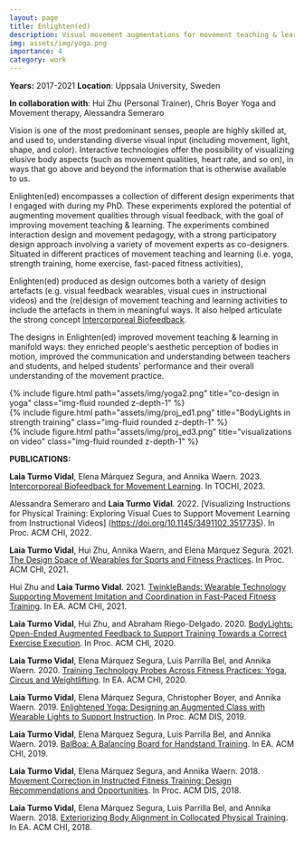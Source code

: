 ```yaml
---
layout: page
title: Enlighten(ed)
description: Visual movement augmentations for movement teaching & learning
img: assets/img/yoga.png
importance: 4
category: work
---
```

**Years:** 2017-2021     **Location**: Uppsala University, Sweden

**In collaboration with**: Hui Zhu (Personal Trainer), Chris Boyer Yoga and Movement therapy, Alessandra Semeraro

Vision is one of the most predominant senses, people are highly skilled at, and used to, understanding diverse visual input (including movement, light, shape, and color). Interactive technologies offer the possibility of visualizing elusive body aspects (such as movement qualities, heart rate, and so on), in ways that go above and beyond the information that is otherwise available to us.

Enlighten(ed) encompasses a collection of different design experiments that I engaged with during my PhD. These experiments explored the potential of augmenting movement qualities through visual feedback, with the goal of improving movement teaching & learning. The experiments combined interaction design and movement pedagogy, with a strong participatory design approach involving a variety of movement experts as co-designers. Situated in different practices of movement teaching and learning (i.e. yoga, strength training, home exercise, fast-paced fitness activities), 

Enlighten(ed) produced as design outcomes both a variety of design artefacts (e.g. visual feedback wearables, visual cues in instructional videos) and the (re)design of movement teaching and learning activities to include the artefacts in them in meaningful ways. It also helped articulate the strong concept [Intercorporeal Biofeedback](https://doi.org/10.1145/3582428). 

The designs in Enlighten(ed) improved movement teaching & learning in manifold ways: they enriched people's aesthetic perception of bodies in motion, improved the communication and understanding between teachers and students, and helped students' performance and their overall understanding of the movement practice.


<div class="row">
    <div class="col-sm mt-3 mt-md-0">
        {% include figure.html path="assets/img/yoga2.png" title="co-design in yoga" class="img-fluid rounded z-depth-1" %}
    </div>
    <div class="col-sm mt-3 mt-md-0">
      {% include figure.html path="assets/img/proj_ed1.png" title="BodyLights in strength training" class="img-fluid rounded z-depth-1" %}
    </div>
   <div class="col-sm mt-3 mt-md-0">
      {% include figure.html path="assets/img/proj_ed3.png" title="visualizations on video" class="img-fluid rounded z-depth-1" %}
    </div>
</div>


**PUBLICATIONS:**


**Laia Turmo Vidal**, Elena Márquez Segura, and Annika Waern. 2023. [Intercorporeal Biofeedback for Movement Learning](https://doi.org/10.1145/3582428). In TOCHI, 2023.

Alessandra Semeraro and **Laia Turmo Vidal**. 2022. [Visualizing Instructions for Physical Training: Exploring Visual Cues to Support Movement Learning from Instructional Videos] (https://doi.org/10.1145/3491102.3517735). In Proc. ACM CHI, 2022.

**Laia Turmo Vidal**, Hui Zhu, Annika Waern, and Elena Márquez Segura. 2021. [The Design Space of Wearables for Sports and Fitness Practices](https://doi.org/10.1145/3411764.3445700). In Proc. ACM CHI, 2021.

Hui Zhu and **Laia Turmo Vidal**. 2021. [TwinkleBands: Wearable Technology Supporting Movement Imitation and Coordination in Fast-Paced Fitness Training](https://doi.org/10.1145/3411763.3451676). In EA. ACM CHI, 2021.

**Laia Turmo Vidal**, Hui Zhu, and Abraham Riego-Delgado. 2020. [BodyLights: Open-Ended Augmented Feedback to Support Training Towards a Correct Exercise Execution](https://doi.org/10.1145/3313831.3376268). In Proc. ACM CHI, 2020.

**Laia Turmo Vidal**, Elena Márquez Segura, Luis Parrilla Bel, and Annika Waern. 2020. [Training Technology Probes Across Fitness Practices: Yoga, Circus and Weightlifting](https://doi.org/10.1145/3334480.3382862). In EA. ACM CHI, 2020.

**Laia Turmo Vidal**, Elena Márquez Segura, Christopher Boyer, and Annika Waern. 2019. [Enlightened Yoga: Designing an Augmented Class with Wearable Lights to Support Instruction](https://doi.org/10.1145/3322276.3322338). In Proc. ACM DIS, 2019.

**Laia Turmo Vidal**, Elena Márquez Segura, Luis Parrilla Bel, and Annika Waern. 2019. [BalBoa: A Balancing Board for Handstand Training](https://doi.org/10.1145/3290607.3312909). In EA. ACM CHI, 2019.

**Laia Turmo Vidal**, Elena Márquez Segura, and Annika Waern. 2018. [Movement Correction in Instructed Fitness Training: Design Recommendations and Opportunities](https://doi.org/10.1145/3196709.3196789). In Proc. ACM DIS, 2018.

**Laia Turmo Vidal**, Elena Márquez Segura, Luis Parrilla Bel, and Annika Waern. 2018. [Exteriorizing Body Alignment in Collocated Physical Training](https://doi.org/10.1145/3170427.3188685). In EA. ACM CHI, 2018.
